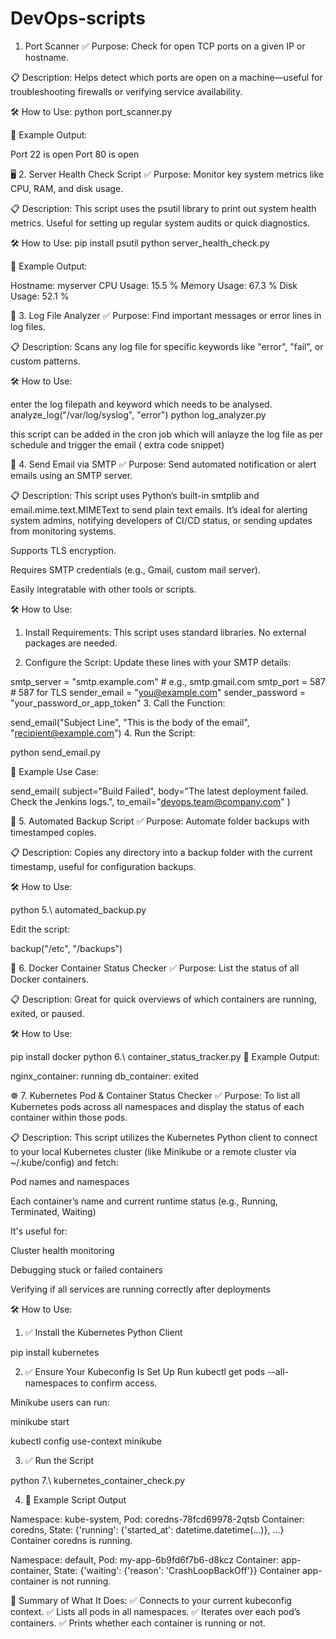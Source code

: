 # DevOps-scripts

1. Port Scanner
✅ Purpose:
Check for open TCP ports on a given IP or hostname.

📋 Description:
Helps detect which ports are open on a machine—useful for troubleshooting firewalls or verifying service availability.

🛠️ How to Use:
python port_scanner.py

🧪 Example Output:

Port 22 is open
Port 80 is open

🖥️ 2. Server Health Check Script
✅ Purpose:
Monitor key system metrics like CPU, RAM, and disk usage.

📋 Description:
This script uses the psutil library to print out system health metrics. Useful for setting up regular system audits or quick diagnostics.

🛠️ How to Use:
pip install psutil
python server_health_check.py

🧪 Example Output:

Hostname: myserver
CPU Usage: 15.5 %
Memory Usage: 67.3 %
Disk Usage: 52.1 %

📑 3. Log File Analyzer
✅ Purpose:
Find important messages or error lines in log files.

📋 Description:
Scans any log file for specific keywords like "error", "fail", or custom patterns.

🛠️ How to Use:

enter the log filepath and keyword which needs to be analysed.
analyze_log("/var/log/syslog", "error")
python log_analyzer.py

this script can be added in the cron job which will anlayze the log file as per schedule and trigger the email ( extra code snippet)

📧 4. Send Email via SMTP
✅ Purpose:
Send automated notification or alert emails using an SMTP server.

📋 Description:
This script uses Python’s built-in smtplib and email.mime.text.MIMEText to send plain text emails. It’s ideal for alerting system admins, notifying developers of CI/CD status, or sending updates from monitoring systems.

Supports TLS encryption.

Requires SMTP credentials (e.g., Gmail, custom mail server).

Easily integratable with other tools or scripts.

🛠️ How to Use:
1. Install Requirements:
This script uses standard libraries. No external packages are needed.

2. Configure the Script:
Update these lines with your SMTP details:

smtp_server = "smtp.example.com"     # e.g., smtp.gmail.com
smtp_port = 587                      # 587 for TLS
sender_email = "you@example.com"
sender_password = "your_password_or_app_token"
3. Call the Function:

send_email("Subject Line", "This is the body of the email", "recipient@example.com")
4. Run the Script:

python send_email.py

🧪 Example Use Case:

send_email(
    subject="Build Failed",
    body="The latest deployment failed. Check the Jenkins logs.",
    to_email="devops.team@company.com"
)

💾 5. Automated Backup Script
✅ Purpose:
Automate folder backups with timestamped copies.

📋 Description:
Copies any directory into a backup folder with the current timestamp, useful for configuration backups.

🛠️ How to Use:

python 5.\ automated_backup.py

Edit the script:

backup("/etc", "/backups")

🐳 6. Docker Container Status Checker
✅ Purpose:
List the status of all Docker containers.

📋 Description:
Great for quick overviews of which containers are running, exited, or paused.

🛠️ How to Use:

pip install docker
python 6.\ container_status_tracker.py
🧪 Example Output:

nginx_container: running
db_container: exited

☸️ 7. Kubernetes Pod & Container Status Checker
✅ Purpose:
To list all Kubernetes pods across all namespaces and display the status of each container within those pods.

📋 Description:
This script utilizes the Kubernetes Python client to connect to your local Kubernetes cluster (like Minikube or a remote cluster via ~/.kube/config) and fetch:

Pod names and namespaces

Each container’s name and current runtime status (e.g., Running, Terminated, Waiting)

It's useful for:

Cluster health monitoring

Debugging stuck or failed containers

Verifying if all services are running correctly after deployments

🛠️ How to Use:
1. ✅ Install the Kubernetes Python Client

pip install kubernetes

2. ✅ Ensure Your Kubeconfig Is Set Up
Run kubectl get pods --all-namespaces to confirm access.

Minikube users can run:

minikube start

kubectl config use-context minikube

3. ✅ Run the Script

python 7.\ kubernetes_container_check.py

4. 📝 Example Script Output

Namespace: kube-system, Pod: coredns-78fcd69978-2qtsb
  Container: coredns, State: {'running': {'started_at': datetime.datetime(...)}, ...}
    Container coredns is running.

Namespace: default, Pod: my-app-6b9fd6f7b6-d8kcz
  Container: app-container, State: {'waiting': {'reason': 'CrashLoopBackOff'}}
    Container app-container is not running.

🧠 Summary of What It Does:
✅ Connects to your current kubeconfig context.
✅ Lists all pods in all namespaces.
✅ Iterates over each pod’s containers.
✅ Prints whether each container is running or not.